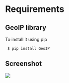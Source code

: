  # Requirements

## GeoIP library

To install it using pip

```
 $ pip install GeoIP
```

## Screenshot

<img src="https://cloud.githubusercontent.com/assets/13301885/10918553/3b014d4a-825e-11e5-844b-b49c1d66da3d.png"/>
